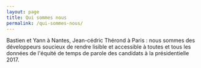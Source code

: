 ```yaml
---
layout: page
title: Qui sommes nous
permalink: /qui-sommes-nous/
---
```



Bastien et Yann à Nantes, Jean-cédric Thérond à Paris : nous sommes des développeurs soucieux de rendre lisible et accessible à toutes et tous les données de l'équité de temps de parole des candidats à la présidentielle 2017. 

